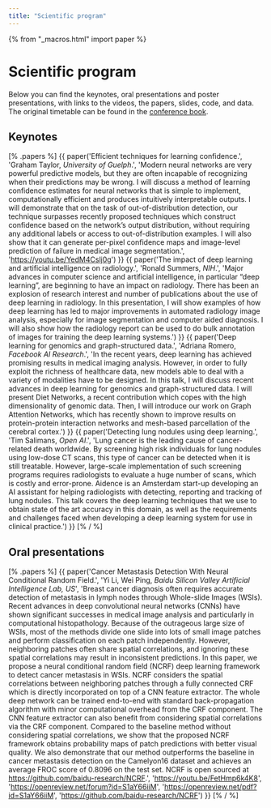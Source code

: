 ```yaml
---
title: "Scientific program"
---
```


{% from "_macros.html" import paper %}

# Scientific program

Below you can find the keynotes, oral presentations and poster presentations, with links to the videos, the papers, slides, code, and data.
The original timetable can be found in the [conference book](/conference_book.pdf).

## Keynotes

[% .papers %]
{{ paper('Efficient techniques for learning confidence.',
         'Graham Taylor, *University of Guelph*.',
         'Modern neural networks are very powerful predictive models, but they are often incapable of recognizing when their predictions may be wrong. I will discuss a method of learning confidence estimates for neural networks that is simple to implement, computationally efficient and produces intuitively interpretable outputs. I will demonstrate that on the task of out-of-distribution detection, our technique surpasses recently proposed techniques which construct confidence based on the network’s output distribution, without requiring any additional labels or access to out-of-distribution examples. I will also show that it can generate per-pixel confidence maps and image-level prediction of failure in medical image segmentation.',
         'https://youtu.be/YedM4Cslj0g')
}}
{{ paper('The impact of deep learning and artificial intelligence on radiology.',
         'Ronald Summers, *NIH*.',
         'Major advances in computer science and artificial intelligence, in particular “deep learning”, are beginning to have an impact on radiology. There has been an explosion of research interest and number of publications about the use of deep learning in radiology. In this presentation, I will show examples of how deep learning has led to major improvements in automated radiology image analysis, especially for image segmentation and computer aided diagnosis. I will also show how the radiology report can be used to do bulk annotation of images for training the deep learning systems.')
}}
{{ paper('Deep learning for genomics and graph-structured data.',
         'Adriana Romero, *Facebook AI Research*.',
         'In the recent years, deep learning has achieved promising results in medical imaging analysis. However, in order to fully exploit the richness of healthcare data, new models able to deal with a variety of modalities have to be designed. In this talk, I will discuss recent advances in deep learning for genomics and graph-structured data. I will present Diet Networks, a recent contribution which copes with the high dimensionality of genomic data. Then, I will introduce our work on Graph Attention Networks, which has recently shown to improve results on protein-protein interaction networks and mesh-based parcellation of the cerebral cortex.')
}}
{{ paper('Detecting lung nodules using deep learning.',
         'Tim Salimans, *Open AI*.',
         'Lung cancer is the leading cause of cancer-related death worldwide. By screening high risk individuals for lung nodules using low-dose CT scans, this type of cancer can be detected when it is still treatable. However, large-scale implementation of such screening programs requires radiologists to evaluate a huge number of scans, which is costly and error-prone. Aidence is an Amsterdam start-up developing an AI assistant for helping radiologists with detecting, reporting and tracking of lung nodules. This talk covers the deep learning techniques that we use to obtain state of the art accuracy in this domain, as well as the requirements and challenges faced when developing a deep learning system for use in clinical practice.')
}}
[% / %]

## Oral presentations

[% .papers %]
{{ paper('Cancer Metastasis Detection With Neural Conditional Random Field.',
         'Yi Li, Wei Ping, *Baidu Silicon Valley Artificial Intelligence Lab, US*',
         'Breast cancer diagnosis often requires accurate detection of metastasis in lymph nodes through Whole-slide Images (WSIs). Recent advances in deep convolutional neural networks (CNNs) have shown significant successes in medical image analysis and particularly in computational histopathology. Because of the outrageous large size of WSIs, most of the methods divide one slide into lots of small image patches and perform classification on each patch independently. However, neighboring patches often share spatial correlations, and ignoring these spatial correlations may result in inconsistent predictions. In this paper, we propose a neural conditional random field (NCRF) deep learning framework to detect cancer metastasis in WSIs. NCRF considers the spatial correlations between neighboring patches through a fully connected CRF which is directly incorporated on top of a CNN feature extractor. The whole deep network can be trained end-to-end with standard back-propagation algorithm with minor computational overhead from the CRF component. The CNN feature extractor can also benefit from considering spatial correlations via the CRF component. Compared to the baseline method without considering spatial correlations, we show that the proposed NCRF framework obtains probability maps of patch predictions with better visual quality. We also demonstrate that our method outperforms the baseline in cancer metastasis detection on the Camelyon16 dataset and achieves an average FROC score of 0.8096 on the test set. NCRF is open sourced at https://github.com/baidu-research/NCRF.',
         'https://youtu.be/FetHmp6k4K8',
         'https://openreview.net/forum?id=S1aY66iiM',
         'https://openreview.net/pdf?id=S1aY66iiM',
         'https://github.com/baidu-research/NCRF')
}}
[% / %]
